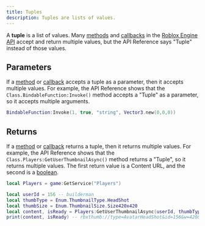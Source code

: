 ```yaml
---
title: Tuples
description: Tuples are lists of values.
---
```


A **tuple** is a list of values. Many [methods](functions.md#methods) and [callbacks](functions.md#callbacks) in the [Roblox Engine API](/reference/engine) accept and return multiple values, but the API Reference says "Tuple" instead of those values.

## Parameters

If a [method](functions.md#methods) or [callback](functions.md#callbacks) accepts a tuple as a parameter, then it accepts multiple values. For example, the API Reference shows that the `Class.BindableFunction:Invoke()` method accepts a "Tuple" as a parameter, so it accepts multiple arguments.

```lua
BindableFunction:Invoke(1, true, "string", Vector3.new(0,0,0))
```

## Returns

If a [method](functions.md#methods) or [callback](functions.md#callbacks) returns a tuple, then it returns multiple values. For example, the API Reference shows that the `Class.Players:GetUserThumbnailAsync()` method returns a "Tuple", so it returns multiple values. The first return value is a Content URL, and the second is a [boolean](booleans.md).

```lua
local Players = game:GetService("Players")

local userId = 156 -- builderman
local thumbType = Enum.ThumbnailType.HeadShot
local thumbSize = Enum.ThumbnailSize.Size420x420
local content, isReady = Players:GetUserThumbnailAsync(userId, thumbType, thumbSize)
print(content, isReady) -- rbxthumb://type=AvatarHeadShot&id=156&w=420&h=420 true
```
